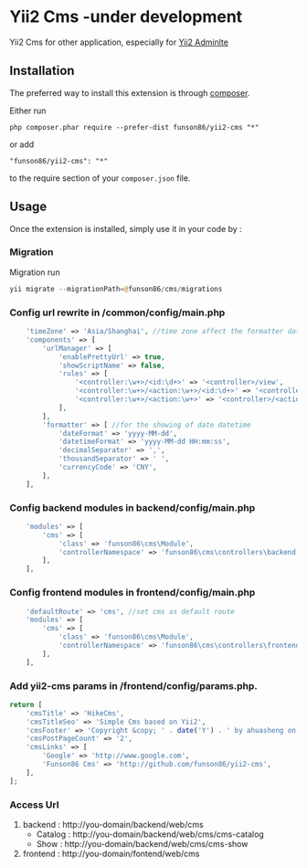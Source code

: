 Yii2 Cms -under development
=========
Yii2 Cms for other application, especially for [Yii2 Adminlte](https://github.com/funson86/yii2-adminlte)

Installation
------------

The preferred way to install this extension is through [composer](http://getcomposer.org/download/).

Either run

```
php composer.phar require --prefer-dist funson86/yii2-cms "*"
```

or add

```
"funson86/yii2-cms": "*"
```

to the require section of your `composer.json` file.


Usage
-----

Once the extension is installed, simply use it in your code by  :

### Migration

Migration run

```php
yii migrate --migrationPath=@funson86/cms/migrations
```

### Config url rewrite in /common/config/main.php
```php
    'timeZone' => 'Asia/Shanghai', //time zone affect the formatter datetime format
    'components' => [
        'urlManager' => [
            'enablePrettyUrl' => true,
            'showScriptName' => false,
            'rules' => [
                '<controller:\w+>/<id:\d+>' => '<controller>/view',
                '<controller:\w+>/<action:\w+>/<id:\d+>' => '<controller>/<action>',
                '<controller:\w+>/<action:\w+>' => '<controller>/<action>',
            ],
        ],
        'formatter' => [ //for the showing of date datetime
            'dateFormat' => 'yyyy-MM-dd',
            'datetimeFormat' => 'yyyy-MM-dd HH:mm:ss',
            'decimalSeparator' => ',',
            'thousandSeparator' => ' ',
            'currencyCode' => 'CNY',
        ],
    ],
```

### Config backend modules in backend/config/main.php

```php
    'modules' => [
        'cms' => [
            'class' => 'funson86\cms\Module',
            'controllerNamespace' => 'funson86\cms\controllers\backend'
        ],
    ],
```

### Config frontend modules in frontend/config/main.php

```php
    'defaultRoute' => 'cms', //set cms as default route
    'modules' => [
        'cms' => [
            'class' => 'funson86\cms\Module',
            'controllerNamespace' => 'funson86\cms\controllers\frontend'
        ],
    ],
```

### Add yii2-cms params in /frontend/config/params.php.
```php
return [
    'cmsTitle' => 'HikeCms',
    'cmsTitleSeo' => 'Simple Cms based on Yii2',
    'cmsFooter' => 'Copyright &copy; ' . date('Y') . ' by ahuasheng on Yii2. All Rights Reserved.',
    'cmsPostPageCount' => '2',
    'cmsLinks' => [
        'Google' => 'http://www.google.com',
        'Funson86 Cms' => 'http://github.com/funson86/yii2-cms',
    ],
];
```

### Access Url
1. backend : http://you-domain/backend/web/cms
   - Catalog : http://you-domain/backend/web/cms/cms-catalog
   - Show : http://you-domain/backend/web/cms/cms-show
2. frontend : http://you-domain/fontend/web/cms
